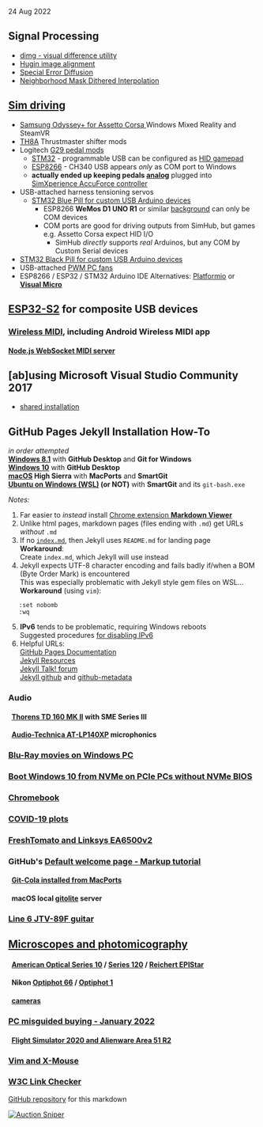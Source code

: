 24 Aug 2022  
## Signal Processing
  - [dimg - visual difference utility](ImageProcessing/dimg.html)
  - [Hugin image alignment](microscope/objectives/Hugin.htm)  
  - [Special Error Diffusion](ImageProcessing/sped.html)
  - [Neighborhood Mask Dithered Interpolation](ImageProcessing/NMDI.html)

## [Sim driving](pedals/)
- [ Samsung Odyssey+ for Assetto Corsa ](pedals/#hmd) Windows Mixed Reality and SteamVR
- [TH8A](pedals/#TH8A) Thrustmaster shifter mods
- Logitech [G29 pedal mods](pedals/#pedals)
  - [STM32](pedals/STM32) - programmable USB can be configured as [HID gamepad](Windows/HID)
  - [ESP8266](pedals/ESP8266) - CH340 USB appears *only* as COM port to Windows
  - **actually ended up keeping pedals [analog](pedals/#pedals)** plugged into [SimXperience AccuForce controller](pedals/#analog)  
- USB-attached harness tensioning servos
  - [STM32 Blue Pill for custom USB Arduino devices](Arduino/)
    - ESP8266 **WeMos D1 UNO R1** or similar [background](Arduino/ESPDuino) can only be COM devices  
    - COM ports are good for driving outputs from SimHub, but games e.g. Assetto Corsa expect HID I/O
      - SimHub *directly* supports *real* Arduinos, but any COM by Custom Serial devices
- [STM32 Black Pill for custom USB Arduino devices](Arduino/black)
- USB-attached [PWM PC fans](Arduino/SimHubPWMfans)
- ESP8266 / ESP32 / STM32 Arduino IDE Alternatives: [Platformio](https://blog.squix.org/2016/01/esp8266-arduino-ide-alternative.html) or [**Visual Micro**](https://www.visualmicro.com/)

## [ESP32-S2](ESP32/) for composite USB devices
### [Wireless MIDI](MIDI), including Android Wireless MIDI app
#### [Node.js WebSocket MIDI server](MIDI/midisrv)

## [ab]using Microsoft Visual Studio Community 2017
* [shared installation](VSC2017)

## GitHub Pages Jekyll Installation How-To
*in order attempted*  
**[Windows 8.1](GitHubPages)**  with **GitHub Desktop** and **Git for Windows**  
**[Windows 10](GitHubW10)** with **GitHub Desktop**   
**[macOS](GitHubMac) High Sierra** with **MacPorts** and **SmartGit**  
**[Ubuntu on Windows (WSL)](GitHubWSL) (or NOT)** with **SmartGit**  and its `git-bash.exe`

*Notes:*
1. Far easier to *instead* install [Chrome extension **Markdown Viewer**](https://chrome.google.com/webstore/detail/markdown-viewer/ckkdlimhmcjmikdlpkmbgfkaikojcbjk?hl=en)
2. Unlike html pages, markdown pages (files ending with `.md`) get URLs *without* `.md`  
3. If no [`index.md`](/), then Jekyll uses `README.md` for landing page  
   **Workaround**:  
   Create `index.md`, which Jekyll will use instead  
4. Jekyll expects UTF-8 character encoding and fails badly if/when a BOM (Byte Order Mark) is encountered  
   This was especially problematic with Jekyll style gem files on WSL...  
   **Workaround** (using `vim`):  
```
   :set nobomb
   :wq
```
5. **IPv6** tends to be problematic, requiring Windows reboots  
   Suggested procedures [for disabling IPv6](https://help.my-private-network.co.uk/support/solutions/articles/6000158531-how-to-disable-ipv6-on-windows-10)
6. Helpful URLs:  
  [GitHub Pages Documentation](https://docs.github.com/en/pages)  
  [Jekyll Resources](https://jekyllrb.com/resources)  
  [Jekyll Talk! forum](https://talk.jekyllrb.com/)  
  [Jekyll github](https://github.com/jekyll) and [github-metadata](https://github.com/jekyll/github-metadata/issues)  

### Audio  
#### &nbsp; [Thorens TD 160 MK II](ThorensTD126MKII/README.md) with SME Series III
#### &nbsp; [Audio-Technica AT-LP140XP](AT-LP140XP/) microphonics
### [Blu-Ray movies on Windows PC](WinBluRay)  
### [Boot Windows 10 from NVMe on PCIe PCs without NVMe BIOS](NVMe)  
### [Chromebook](ChromeBook)
### [COVID-19 plots](covid)
### [FreshTomato and Linksys EA6500v2](FreshTomato.htm)
### GitHub's [Default welcome page - Markup tutorial](Welcome)
#### &nbsp; [Git-Cola installed from MacPorts](GitColaMacPorts)
#### &nbsp; macOS local [gitolite](MacGit) server
### [Line 6 JTV-89F guitar](JTV89F/Variax)
## [Microscopes and photomicography](microscope/)  
#### &nbsp; [American Optical Series 10](microscope/#AO) / [Series 120](microscope/AO) / [Reichert EPIStar](microscope/#EPIStar)
#### &nbsp; Nikon [Optiphot 66](microscope/Nikon) / [Optiphot 1](microscope/Nikon/Optiphot)
#### &nbsp; [cameras](Canon)
### [PC misguided buying - January 2022](PC)  
#### &nbsp; [Flight Simulator 2020 and Alienware Area 51 R2](Windows/FS2020)  
### [Vim and X-Mouse](VimTXmouse)
### [W3C Link Checker](https://validator.w3.org/checklink)  

[GitHub repository](https://github.com/blekenbleu/blekenbleu.github.io)
for this markdown  

[![Auction Sniper](https://www.gixen.com/images/gixenlink.gif)](https://www.gixen.com/index.php)
